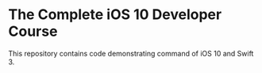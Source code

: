 # The Complete iOS 10 Developer Course

This repository contains code demonstrating command of iOS 10 and Swift 3. 
